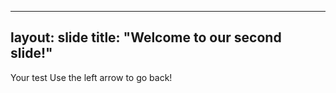 ----
layout: slide
title: "Welcome to our second slide!"
----
Your test
Use the left arrow to go back!

